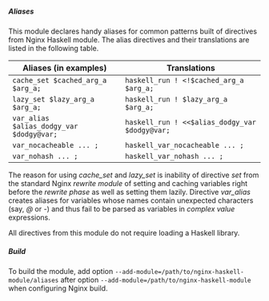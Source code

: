 ##### Aliases

This module declares handy aliases for common patterns built of directives from
Nginx Haskell module. The alias directives and their translations are listed in
the following table.

| Aliases (in examples)                    | Translations                                   |
| ---------------------------------------- | ---------------------------------------------- |
| `cache_set $cached_arg_a $arg_a;`        | `haskell_run ! <!$cached_arg_a $arg_a;`        |
| `lazy_set $lazy_arg_a $arg_a;`           | `haskell_run ! $lazy_arg_a $arg_a;`            |
| `var_alias $alias_dodgy_var $dodgy@var;` | `haskell_run ! <<$alias_dodgy_var $dodgy@var;` |
| `var_nocacheable ... ;`                  | `haskell_var_nocacheable ... ;`                |
| `var_nohash ... ;`                       | `haskell_var_nohash ... ;`                     |

The reason for using *cache_set* and *lazy_set* is inability of directive *set*
from the standard Nginx *rewrite module* of setting and caching variables right
before the *rewrite phase* as well as setting them lazily. Directive *var_alias*
creates aliases for variables whose names contain unexpected characters (say,
*@* or *-*) and thus fail to be parsed as variables in *complex value*
expressions.

All directives from this module do not require loading a Haskell library.

##### Build

To build the module, add option
`--add-module=/path/to/nginx-haskell-module/aliases` after option
`--add-module=/path/to/nginx-haskell-module` when configuring Nginx build.

